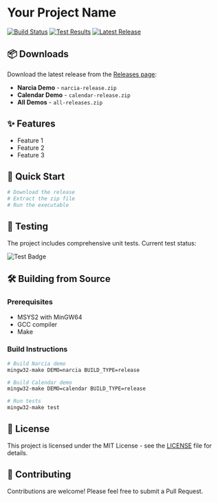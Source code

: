 # Your Project Name

[![Build Status](https://github.com/TOH01/Base-UI/actions/workflows/ci.yml/badge.svg)](https://github.com/TOH01/Base-UI/actions/workflows/ci.yml)
[![Test Results](https://img.shields.io/endpoint?url=https://raw.githubusercontent.com/TOH01/Base-UI/main/badges/test-results.json)](https://github.com/TOH01/Base-UI/actions)
[![Latest Release](https://img.shields.io/github/v/release/TOH01/Base-UI?include_prereleases)](https://github.com/TOH01/Base-UI/releases)

## 📦 Downloads

Download the latest release from the [Releases page](https://github.com/TOH01/Base-UI/releases/latest):

- **Narcia Demo** - `narcia-release.zip`
- **Calendar Demo** - `calendar-release.zip`
- **All Demos** - `all-releases.zip`

## ✨ Features

- Feature 1
- Feature 2
- Feature 3

## 🚀 Quick Start

```bash
# Download the release
# Extract the zip file
# Run the executable
```

## 🧪 Testing

The project includes comprehensive unit tests. Current test status:

![Test Badge](https://img.shields.io/endpoint?url=https://raw.githubusercontent.com/TOH01/Base-UI/main/badges/test-results.json)

## 🛠️ Building from Source

### Prerequisites

- MSYS2 with MinGW64
- GCC compiler
- Make

### Build Instructions

```bash
# Build Narcia demo
mingw32-make DEMO=narcia BUILD_TYPE=release

# Build Calendar demo
mingw32-make DEMO=calendar BUILD_TYPE=release

# Run tests
mingw32-make test
```

## 📄 License

This project is licensed under the MIT License - see the [LICENSE](LICENSE) file for details.

## 🤝 Contributing

Contributions are welcome! Please feel free to submit a Pull Request.